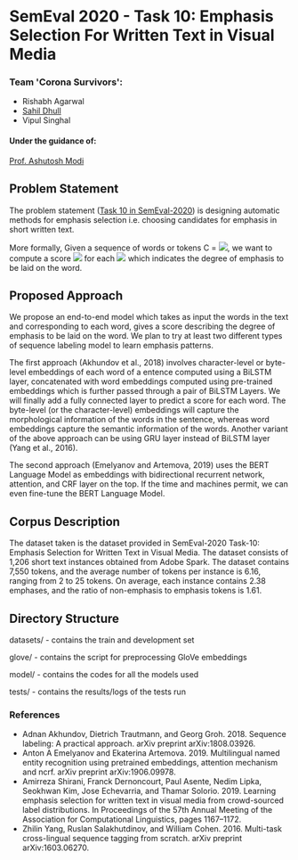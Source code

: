 # SemEval 2020 - Task 10: Emphasis Selection For Written Text in Visual Media

### Team 'Corona Survivors':
- Rishabh Agarwal
- [Sahil Dhull](https://sahildhull.github.io/)
- Vipul Singhal

#### Under the guidance of:
[Prof. Ashutosh Modi](https://ashutosh-modi.github.io/)

## Problem Statement
The problem statement ([Task 10 in SemEval-2020](https://competitions.codalab.org/competitions/20815)) is designing automatic methods for emphasis selection i.e. choosing candidates for emphasis in short written text.

More formally,
Given a sequence of words or tokens C = <img src="https://render.githubusercontent.com/render/math?math=\{ x_1, x_2, ..., x_n \}">, we want to compute a score <img src="https://render.githubusercontent.com/render/math?math=S_i"> for each <img src="https://render.githubusercontent.com/render/math?math=x_i"> which indicates the degree of emphasis to be laid on the word.

## Proposed Approach
We propose an end-to-end model which takes as input the words in the text and corresponding to each word, gives a score describing the degree of emphasis to be laid on the word. We plan to try at least two different types of sequence labeling model to learn emphasis patterns.

The first approach (Akhundov et al., 2018) involves character-level or byte-level embeddings of each word of a entence computed using a BiLSTM layer, concatenated with word embeddings computed using pre-trained embeddings which is further passed through a pair of BiLSTM Layers.
We will finally add a fully connected layer to predict a score for each word. The byte-level (or the character-level) embeddings will capture the morphological information of the words in the sentence, whereas word embeddings capture the semantic information of the words. Another variant of the above approach can be using GRU layer instead of BiLSTM layer (Yang et al., 2016).

The second approach (Emelyanov and Artemova, 2019) uses the BERT Language Model as embeddings with bidirectional recurrent network, attention, and CRF layer on the top. If the time and machines permit, we can even fine-tune the BERT Language Model.

## Corpus Description
The dataset taken is the dataset provided in SemEval-2020 Task-10: Emphasis Selection for Written Text in Visual Media. The dataset consists of 1,206 short text instances obtained from Adobe Spark. The dataset contains 7,550 tokens, and the average number of tokens per instance is 6.16, ranging from 2 to 25 tokens. On average, each instance contains 2.38 emphases, and the ratio of non-emphasis to emphasis tokens is 1.61.

## Directory Structure
datasets/ - contains the train and development set

glove/ - contains the script for preprocessing GloVe embeddings

model/ - contains the codes for all the models used

tests/ - contains the results/logs of the tests run

### References
- Adnan Akhundov, Dietrich Trautmann, and Georg Groh. 2018. Sequence labeling: A practical approach. arXiv preprint arXiv:1808.03926.
- Anton A Emelyanov and Ekaterina Artemova. 2019. Multilingual named entity recognition using pretrained embeddings, attention mechanism and ncrf. arXiv preprint arXiv:1906.09978.
- Amirreza Shirani, Franck Dernoncourt, Paul Asente, Nedim Lipka, Seokhwan Kim, Jose Echevarria, and Thamar Solorio. 2019. Learning emphasis selection for written text in visual media from crowd-sourced label distributions. In Proceedings of the 57th Annual Meeting of the Association for Computational Linguistics, pages 1167–1172.
- Zhilin Yang, Ruslan Salakhutdinov, and William Cohen. 2016. Multi-task cross-lingual sequence tagging from scratch. arXiv preprint arXiv:1603.06270.